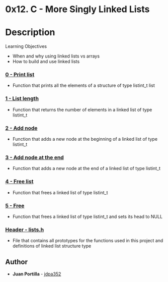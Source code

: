 # 0x12. C - More Singly Linked Lists

# Description

Learning Objectives
* When and why using linked lists vs arrays
* How to build and use linked lists

### [0 - Print list](./0-print_listint.c)
* Function that prints all the elements of a structure of type listint_t list

### [1 - List length](./1-listint_len.c)
* Function that returns the number of elements in a linked list of type listint_t

### [2 - Add node](./2-add_nodeint.c)
* Function that adds a new node at the beginning of a linked list of type listint_t

### [3 - Add node at the end](./3-add_nodeint_end.c)
* Function that adds a new node at the end of a linked list of type listint_t

### [4 - Free list](./4-free_listint.c)
* Function that frees a linked list of type listint_t

### [5 - Free](./5-free_listint2.c)
* Function that frees a linked list of type listint_t and sets its head to NULL

### [Header - lists.h](./lists.h)
*  File that contains all prototypes for the functions used in this project and definitions of linked list structure type

## Author
* **Juan Portilla** - [jdpa352](https://github.com/Jdpa357)
